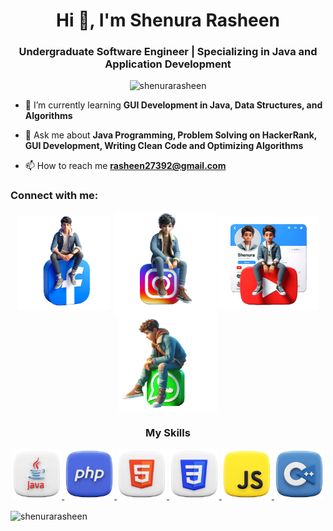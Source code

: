 <h1 align="center">Hi 👋, I'm Shenura Rasheen</h1>
<h3 align="center">Undergraduate Software Engineer | Specializing in Java and Application Development</h3>

<p align="center"> <img src="https://komarev.com/ghpvc/?username=shenurarasheen&label=Profile%20views&color=0e75b6&style=flat" alt="shenurarasheen" /> </p>

- 🌱 I’m currently learning **GUI Development in Java, Data Structures, and Algorithms**

- 💬 Ask me about **Java Programming, Problem Solving on HackerRank, GUI Development, Writing Clean Code and Optimizing Algorithms**

- 📫 How to reach me **rasheen27392@gmail.com**

<h3 align="left">Connect with me:</h3>
<p align="center">
<a href="https://fb.com/shenura rasheen" target="blank"><img align="center" src="Design 7.png" alt="shenura rasheen" height="150" width="150" /></a>
<a href="https://fb.com/shenura rasheen" target="blank"><img align="center" src="Design 3.png" alt="shenura rasheen" height="165" width="165" /></a>
<a href="https://www.youtube.com/c/shenurarasheen" target="blank"><img align="center" src="Design 1.png" alt="shenurarasheen" height="150" width="160" /></a>
<a href="https://www.youtube.com/c/shenurarasheen" target="blank"><img align="center" src="whatsapp.png" alt="shenurarasheen" height="155" width="160" /></a>
</p>

<h3 align="center">My Skills</h3>
<p align="center">
  <a href="" target="_blank" rel="noreferrer"> <img src="java.png" alt="java" width="80" height="80"/> </a> 
  <a href="" target="_blank" rel="noreferrer"> <img src="php.png" alt="arduino" width="80" height="80"/> </a> 
  <a href="" target="_blank" rel="noreferrer"> <img src="html.png" alt="bootstrap" width="80" height="80"/> </a>
  <a href="" target="_blank" rel="noreferrer"> <img src="css.png" alt="cplusplus" width="80" height="80"/> </a>
  <a href="" target="_blank" rel="noreferrer"> <img src="javascript.png" alt="css3" width="80" height="80"/> </a> 
  <a href="" target="_blank" rel="noreferrer"> <img src="s.png" alt="docker" width="80" height="80"/> </a> 
   
  

<p><img align="center" src="https://github-readme-stats.vercel.app/api/top-langs?username=shenurarasheen&show_icons=true&locale=en&layout=compact" alt="shenurarasheen" /></p>
